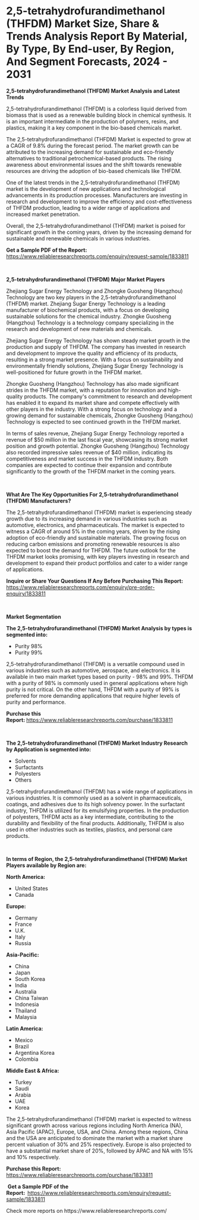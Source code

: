 <p><h1>2,5-tetrahydrofurandimethanol (THFDM) Market Size, Share & Trends Analysis Report By Material, By Type, By End-user, By Region, And Segment Forecasts, 2024 - 2031</h1></p><p><strong>2,5-tetrahydrofurandimethanol (THFDM) Market Analysis and Latest Trends</strong></p>
<p><p>2,5-tetrahydrofurandimethanol (THFDM) is a colorless liquid derived from biomass that is used as a renewable building block in chemical synthesis. It is an important intermediate in the production of polymers, resins, and plastics, making it a key component in the bio-based chemicals market.</p><p>The 2,5-tetrahydrofurandimethanol (THFDM) Market is expected to grow at a CAGR of 9.8% during the forecast period. The market growth can be attributed to the increasing demand for sustainable and eco-friendly alternatives to traditional petrochemical-based products. The rising awareness about environmental issues and the shift towards renewable resources are driving the adoption of bio-based chemicals like THFDM.</p><p>One of the latest trends in the 2,5-tetrahydrofurandimethanol (THFDM) market is the development of new applications and technological advancements in its production processes. Manufacturers are investing in research and development to improve the efficiency and cost-effectiveness of THFDM production, leading to a wider range of applications and increased market penetration.</p><p>Overall, the 2,5-tetrahydrofurandimethanol (THFDM) market is poised for significant growth in the coming years, driven by the increasing demand for sustainable and renewable chemicals in various industries.</p></p>
<p><strong>Get a Sample PDF of the Report:&nbsp;</strong> <a href="https://www.reliableresearchreports.com/enquiry/request-sample/1833811">https://www.reliableresearchreports.com/enquiry/request-sample/1833811</a></p>
<p>&nbsp;</p>
<p><strong>2,5-tetrahydrofurandimethanol (THFDM) Major Market Players</strong></p>
<p><p>Zhejiang Sugar Energy Technology and Zhongke Guosheng (Hangzhou) Technology are two key players in the 2,5-tetrahydrofurandimethanol (THFDM) market. Zhejiang Sugar Energy Technology is a leading manufacturer of biochemical products, with a focus on developing sustainable solutions for the chemical industry. Zhongke Guosheng (Hangzhou) Technology is a technology company specializing in the research and development of new materials and chemicals.</p><p>Zhejiang Sugar Energy Technology has shown steady market growth in the production and supply of THFDM. The company has invested in research and development to improve the quality and efficiency of its products, resulting in a strong market presence. With a focus on sustainability and environmentally friendly solutions, Zhejiang Sugar Energy Technology is well-positioned for future growth in the THFDM market.</p><p>Zhongke Guosheng (Hangzhou) Technology has also made significant strides in the THFDM market, with a reputation for innovation and high-quality products. The company's commitment to research and development has enabled it to expand its market share and compete effectively with other players in the industry. With a strong focus on technology and a growing demand for sustainable chemicals, Zhongke Guosheng (Hangzhou) Technology is expected to see continued growth in the THFDM market.</p><p>In terms of sales revenue, Zhejiang Sugar Energy Technology reported a revenue of $50 million in the last fiscal year, showcasing its strong market position and growth potential. Zhongke Guosheng (Hangzhou) Technology also recorded impressive sales revenue of $40 million, indicating its competitiveness and market success in the THFDM industry. Both companies are expected to continue their expansion and contribute significantly to the growth of the THFDM market in the coming years.</p></p>
<p>&nbsp;</p>
<p><strong>What Are The Key Opportunities For 2,5-tetrahydrofurandimethanol (THFDM) Manufacturers?</strong></p>
<p><p>The 2,5-tetrahydrofurandimethanol (THFDM) market is experiencing steady growth due to its increasing demand in various industries such as automotive, electronics, and pharmaceuticals. The market is expected to witness a CAGR of around 5% in the coming years, driven by the rising adoption of eco-friendly and sustainable materials. The growing focus on reducing carbon emissions and promoting renewable resources is also expected to boost the demand for THFDM. The future outlook for the THFDM market looks promising, with key players investing in research and development to expand their product portfolios and cater to a wider range of applications.</p></p>
<p><strong>Inquire or Share Your Questions If Any Before Purchasing This Report:</strong> <a href="https://www.reliableresearchreports.com/enquiry/pre-order-enquiry/1833811">https://www.reliableresearchreports.com/enquiry/pre-order-enquiry/1833811</a></p>
<p>&nbsp;</p>
<p><strong>Market Segmentation</strong></p>
<p><strong>The 2,5-tetrahydrofurandimethanol (THFDM) Market Analysis by types is segmented into:</strong></p>
<p><ul><li>Purity 98%</li><li>Purity 99%</li></ul></p>
<p><p>2,5-tetrahydrofurandimethanol (THFDM) is a versatile compound used in various industries such as automotive, aerospace, and electronics. It is available in two main market types based on purity - 98% and 99%. THFDM with a purity of 98% is commonly used in general applications where high purity is not critical. On the other hand, THFDM with a purity of 99% is preferred for more demanding applications that require higher levels of purity and performance.</p></p>
<p><strong>Purchase this Report:&nbsp;</strong><a href="https://www.reliableresearchreports.com/purchase/1833811">https://www.reliableresearchreports.com/purchase/1833811</a></p>
<p>&nbsp;</p>
<p><strong>The 2,5-tetrahydrofurandimethanol (THFDM) Market Industry Research by Application is segmented into:</strong></p>
<p><ul><li>Solvents</li><li>Surfactants</li><li>Polyesters</li><li>Others</li></ul></p>
<p><p>2,5-tetrahydrofurandimethanol (THFDM) has a wide range of applications in various industries. It is commonly used as a solvent in pharmaceuticals, coatings, and adhesives due to its high solvency power. In the surfactant industry, THFDM is utilized for its emulsifying properties. In the production of polyesters, THFDM acts as a key intermediate, contributing to the durability and flexibility of the final products. Additionally, THFDM is also used in other industries such as textiles, plastics, and personal care products.</p></p>
<p>&nbsp;</p>
<p><strong>In terms of Region, the 2,5-tetrahydrofurandimethanol (THFDM) Market Players available by Region are:</strong></p>
<p>
    <p> <strong> North America: </strong>
        <ul>
            <li>United States</li>
            <li>Canada</li>
        </ul>
        </p> 
    <p> <strong> Europe: </strong>
        <ul>
            <li>Germany</li>
            <li>France</li>
            <li>U.K.</li>
            <li>Italy</li>
            <li>Russia</li>
        </ul>
        </p> 
    <p> <strong> Asia-Pacific: </strong>
        <ul>
            <li>China</li>
            <li>Japan</li>
            <li>South Korea</li>
            <li>India</li>
            <li>Australia</li>
            <li>China Taiwan</li>
            <li>Indonesia</li>
            <li>Thailand</li>
            <li>Malaysia</li>
        </ul>
        </p> 
    <p> <strong> Latin America: </strong>
        <ul>
            <li>Mexico</li>
            <li>Brazil</li>
            <li>Argentina Korea</li>
            <li>Colombia</li>
        </ul>
        </p> 
    <p> <strong> Middle East & Africa: </strong>
        <ul>
            <li>Turkey</li>
            <li>Saudi</li>
            <li>Arabia</li>
            <li>UAE</li>
            <li>Korea</li>
        </ul>
    </p>
    </p>
<p><p>The 2,5-tetrahydrofurandimethanol (THFDM) market is expected to witness significant growth across various regions including North America (NA), Asia Pacific (APAC), Europe, USA, and China. Among these regions, China and the USA are anticipated to dominate the market with a market share percent valuation of 30% and 25% respectively. Europe is also projected to have a substantial market share of 20%, followed by APAC and NA with 15% and 10% respectively.</p></p>
<p><strong>Purchase this Report: </strong><a href="https://www.reliableresearchreports.com/purchase/1833811">https://www.reliableresearchreports.com/purchase/1833811</a></p>
<p>&nbsp;<strong>Get a Sample PDF of the Report:&nbsp;&nbsp;</strong><a href="https://www.reliableresearchreports.com/enquiry/request-sample/1833811">https://www.reliableresearchreports.com/enquiry/request-sample/1833811</a></p>
<p><strong></strong></p>
<p>Check more reports on https://www.reliableresearchreports.com/</p>